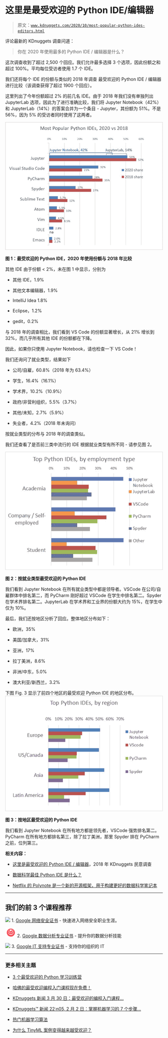 # 这里是最受欢迎的 Python IDE/编辑器

> 原文：[`www.kdnuggets.com/2020/10/most-popular-python-ides-editors.html`](https://www.kdnuggets.com/2020/10/most-popular-python-ides-editors.html)

评论最新的 KDnuggets 调查问道：

> 你在 2020 年使用最多的 Python IDE / 编辑器是什么？

这次调查收到了超过 2,500 个回应。我们允许最多选择 3 个选项，因此份额之和超过 100%。平均每位受访者使用 1.7 个 IDE。

我们还将每个 IDE 的份额与类似的 2018 年调查 最受欢迎的 Python IDE / 编辑器 进行比较（该调查获得了超过 1900 个回应）。

这里列出了今年份额超过 2% 的前几名 IDE。由于 2018 年我们没有单独列出 JupyterLab 选项，因此为了进行准确比较，我们将 Jupyter Notebook（42%）和 JupyterLab（14%）的答案合并为一个条目 - Jupyter，其份额为 51%。不是 56%，因为 5% 的受访者同时使用了这两者。

![2020 年最受欢迎 Python IDE](img/40dea7bc05659a496adb370c2946145a.png)

**图 1：最受欢迎的 Python IDE，2020 年使用份额与 2018 年比较**

其他 IDE 由于份额 < 2%，未在图 1 中显示，分别为

+   其他 IDE，1.9%

+   其他文本编辑器，1.9%

+   IntelliJ Idea 1.8%

+   Eclipse，1.2%

+   gedit，0.2%

与 2018 年的调查相比，我们看到 VS Code 的份额显著增长，从 21% 增长到 32%，而几乎所有其他 IDE 的份额都在下降。

因此，如果你只使用 Jupyter Notebook，请也检查一下 VS Code！

我们还询问了就业类型，结果如下

+   公司/自雇，60.8%（2018 年为 63.4%）

+   学生，16.4%（16.1%）

+   学术界，10.2%（10.9%）

+   政府/非营利组织，5.5%（3.7%）

+   其他/未知，2.7%（5.9%）

+   失业者，4.2%（2018 年未询问）

按就业类型的分布与 2018 年的调查类似。

我们还查看了是否前三类中流行的 IDE 根据就业类型有所不同 - 请参见图 2。

![2020 年最受欢迎 Python IDE 按就业类型](img/76bbe44ebcd15665ff72ff7e6209b721.png)

**图 2：按就业类型最受欢迎的 Python IDE**

我们看到 Jupyter Notebook 在所有就业类型中都是领导者。VSCode 在公司/自雇群体中排名第二，而 PyCharm 刚好超过 VSCode 在学生中排名第二。Spyder 在学术界排名第二。JupyterLab 在学术界和工业界的份额大约为 15%，在学生中仅为 10%。

最后，我们还按地区分析了回应。整体地区分布如下：

+   欧洲，35%

+   美国/加拿大，31%

+   亚洲，17%

+   拉丁美洲，8.6%

+   非洲/中东，5.0%

+   澳大利亚/新西兰，3.2%

下图 Fig. 3 显示了前四个地区的最受欢迎 Python IDE 的地区分布。 ![KDnuggets 2020 年最受欢迎 Python IDE 按地区](img/d041c5acc7ca3a573b804593a24e48c4.png)

**图 3：按地区最受欢迎的 Python IDE**

我们看到 Jupyter Notebook 在所有地方都是领先者，VSCode 强势排名第二。PyCharm 在所有地方都排名第三，除了拉丁美洲，那里 Spyder 排在 PyCharm 之前，位列第三。

**相关内容：**

+   [这里是最受欢迎的 Python IDE / 编辑器](https://www.kdnuggets.com/2018/12/most-popular-python-ide-editor.html)，2018 年 KDnuggets 民意调查

+   [数据科学最佳 Python IDE 是什么？](https://www.kdnuggets.com/2018/11/best-python-ide-data-science.html)

+   [Netflix 的 Polynote 是一个新的开源框架，用于构建更好的数据科学笔记本](https://www.kdnuggets.com/2020/08/netflix-polynote-open-source-framework-better-data-science-notebooks.html)

* * *

## 我们的前 3 个课程推荐

![](img/0244c01ba9267c002ef39d4907e0b8fb.png) 1\. [Google 网络安全证书](https://www.kdnuggets.com/google-cybersecurity) - 快速进入网络安全职业生涯。

![](img/e225c49c3c91745821c8c0368bf04711.png) 2\. [Google 数据分析专业证书](https://www.kdnuggets.com/google-data-analytics) - 提升你的数据分析技能

![](img/0244c01ba9267c002ef39d4907e0b8fb.png) 3\. [Google IT 支持专业证书](https://www.kdnuggets.com/google-itsupport) - 支持你的组织的 IT

* * *

### 更多相关主题

+   [3 个最受欢迎的 Python 学习训练营](https://www.kdnuggets.com/3-most-popular-bootcamps-to-learn-python)

+   [哈佛的最受欢迎编程入门课程现在免费！](https://www.kdnuggets.com/2022/03/popular-intro-programming-course-harvard-free.html)

+   [KDnuggets 新闻 3 月 30 日：最受欢迎的编程入门课程…](https://www.kdnuggets.com/2022/n13.html)

+   [KDnuggets™ 新闻 22:n05, 2 月 2 日：掌握机器学习的 7 个步骤…](https://www.kdnuggets.com/2022/n05.html)

+   [热门机器学习算法](https://www.kdnuggets.com/2022/05/popular-machine-learning-algorithms.html)

+   [为什么 TinyML 案例变得越来越受欢迎？](https://www.kdnuggets.com/2022/10/tinyml-cases-becoming-popular.html)
